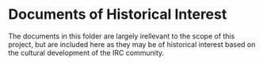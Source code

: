 Documents of Historical Interest
================================

The documents in this folder are largely irellevant to the scope of this project, but are included here as they may be of historical interest based on the cultural development of the IRC community. 
